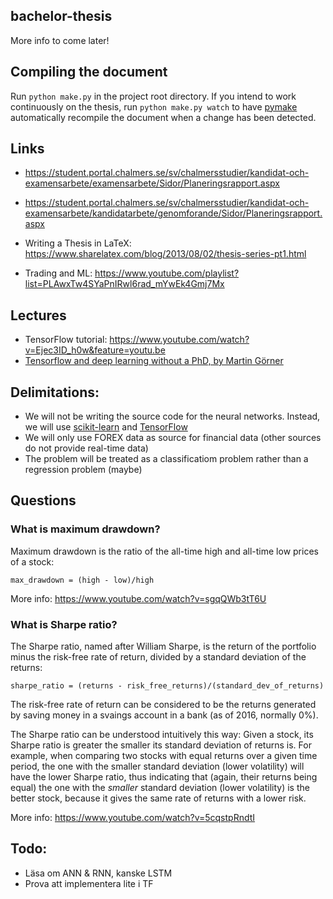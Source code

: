 ## bachelor-thesis

More info to come later!

## Compiling the document

Run `python make.py` in the project root directory. If you intend to work continuously on the thesis, run `python make.py watch` to have [pymake](https://github.com/philiparvidsson/pymake) automatically recompile the document when a change has been detected.

## Links

* https://student.portal.chalmers.se/sv/chalmersstudier/kandidat-och-examensarbete/examensarbete/Sidor/Planeringsrapport.aspx
* https://student.portal.chalmers.se/sv/chalmersstudier/kandidat-och-examensarbete/kandidatarbete/genomforande/Sidor/Planeringsrapport.aspx

* Writing a Thesis in LaTeX: https://www.sharelatex.com/blog/2013/08/02/thesis-series-pt1.html
* Trading and ML: https://www.youtube.com/playlist?list=PLAwxTw4SYaPnIRwl6rad_mYwEk4Gmj7Mx

## Lectures

* TensorFlow tutorial: https://www.youtube.com/watch?v=Ejec3ID_h0w&feature=youtu.be
* [Tensorflow and deep learning without a PhD, by Martin Görner](https://www.youtube.com/watch?v=vq2nnJ4g6N0)

## Delimitations:

* We will not be writing the source code for the neural networks. Instead, we will use [scikit-learn](http://scikit-learn.org/) and [TensorFlow](https://www.tensorflow.org/)
* We will only use FOREX data as source for financial data (other sources  do not provide real-time data)
* The problem will be treated as a classificatiom problem rather than a regression problem (maybe)

## Questions

### What is maximum drawdown?

Maximum drawdown is the ratio of the all-time high and all-time low prices of a stock:

`max_drawdown = (high - low)/high`

More info: https://www.youtube.com/watch?v=sgqQWb3tT6U

### What is Sharpe ratio?

The Sharpe ratio, named after William Sharpe, is the return of the portfolio minus the risk-free rate of return, divided by a standard deviation of the returns:

`sharpe_ratio = (returns - risk_free_returns)/(standard_dev_of_returns)`

The risk-free rate of return can be considered to be the returns generated by saving money in a svaings account in a bank (as of 2016, normally 0%).

The Sharpe ratio can be understood intuitively this way: Given a stock, its Sharpe ratio is greater the smaller its standard deviation of returns is. For example, when comparing two stocks with equal returns over a given time period, the one with the smaller standard deviation (lower volatility) will have the lower Sharpe ratio, thus indicating that (again, their returns being equal) the one with the *smaller* standard deviation (lower volatility) is the better stock, because it gives the same rate of returns with a lower risk.

More info: https://www.youtube.com/watch?v=5cqstpRndtI

## Todo:

* Läsa om ANN & RNN, kanske LSTM
* Prova att implementera lite i TF